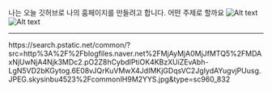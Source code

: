 나는 오늘 깃허브로 나의 훔페이지를 만들려고 합니다. 
어떤 주제로 할까요
![Alt text](/path/to/img.jpg)
![Alt text](
https://search.pstatic.net/common/?src=http%3A%2F%2Fblogfiles.naver.net%2FMjAyMjA0MjJfMTQ5%2FMDAxNjUwNjA4Njk3MDc2.pO2Z8hCybdIPtiOK4KBzXUiZEvAbh-LgN5VD2bKGytog.6E08vJQrKuVMwX4JdIMKjGDqsVC2JgIydAYugvjPUusg.JPEG.skysinbu4523%2FcommonIH9M2YYS.jpg&type=sc960_832
)
<hr/>
https://search.pstatic.net/common/?src=http%3A%2F%2Fblogfiles.naver.net%2FMjAyMjA0MjJfMTQ5%2FMDAxNjUwNjA4Njk3MDc2.pO2Z8hCybdIPtiOK4KBzXUiZEvAbh-LgN5VD2bKGytog.6E08vJQrKuVMwX4JdIMKjGDqsVC2JgIydAYugvjPUusg.JPEG.skysinbu4523%2FcommonIH9M2YYS.jpg&type=sc960_832

